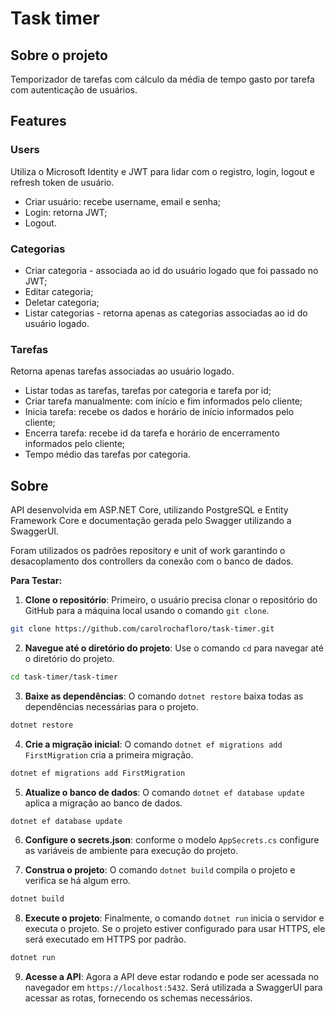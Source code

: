 # Task timer

## Sobre o projeto
Temporizador de tarefas com cálculo da média de tempo gasto por tarefa com autenticação de usuários.

## Features

### Users
Utiliza o Microsoft Identity e JWT para lidar com o registro, login, logout e refresh token de usuário.
- Criar usuário: recebe username, email e senha;
- Login: retorna JWT;
- Logout.

### Categorias
- Criar categoria - associada ao id do usuário logado que foi passado no JWT;
- Editar categoria;
- Deletar categoria;
- Listar categorias - retorna apenas as categorias associadas ao id do usuário logado.

### Tarefas
Retorna apenas tarefas associadas ao usuário logado.
- Listar todas as tarefas, tarefas por categoria e tarefa por id;
- Criar tarefa manualmente: com início e fim informados pelo cliente;
- Inicia tarefa: recebe os dados e horário de início informados pelo cliente;
- Encerra tarefa: recebe id da tarefa e horário de encerramento informados pelo cliente;
- Tempo médio das tarefas por categoria.

## Sobre
API desenvolvida em ASP.NET Core, utilizando PostgreSQL e Entity Framework Core e documentação gerada pelo Swagger utilizando a SwaggerUI.

Foram utilizados os padrões repository e unit of work garantindo o desacoplamento dos controllers da conexão com o banco de dados.

**Para Testar:**

1. **Clone o repositório**: Primeiro, o usuário precisa clonar o repositório do GitHub para a máquina local usando o comando `git clone`.

```bash
git clone https://github.com/carolrochafloro/task-timer.git
```

2. **Navegue até o diretório do projeto**: Use o comando `cd` para navegar até o diretório do projeto.

```bash
cd task-timer/task-timer
```

3. **Baixe as dependências**: O comando `dotnet restore` baixa todas as dependências necessárias para o projeto.

```bash
dotnet restore
```

4. **Crie a migração inicial**: O comando `dotnet ef migrations add FirstMigration` cria a primeira migração.

```bash
dotnet ef migrations add FirstMigration
```

5. **Atualize o banco de dados**: O comando `dotnet ef database update` aplica a migração ao banco de dados.

```bash
dotnet ef database update
```

6. **Configure o secrets.json**: conforme o modelo `AppSecrets.cs` configure as variáveis de ambiente para execução do projeto.

7. **Construa o projeto**: O comando `dotnet build` compila o projeto e verifica se há algum erro.

```bash
dotnet build
```

8. **Execute o projeto**: Finalmente, o comando `dotnet run` inicia o servidor e executa o projeto. Se o projeto estiver configurado para usar HTTPS, ele será executado em HTTPS por padrão.

```bash
dotnet run
```

9. **Acesse a API**: Agora a API deve estar rodando e pode ser acessada no navegador em `https://localhost:5432`. Será utilizada a SwaggerUI para acessar as rotas, fornecendo os schemas necessários.

